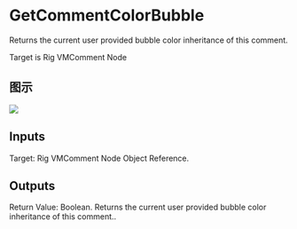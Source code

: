 # GetCommentColorBubble

Returns the current user provided bubble color inheritance of this comment.

Target is Rig VMComment Node

## 图示

![]($-20221218-20414122.png)

## Inputs

Target: Rig VMComment Node Object Reference.  

## Outputs

Return Value: Boolean. Returns the current user provided bubble color inheritance of this comment..

